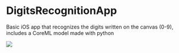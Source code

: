 # DigitsRecognitionApp
Basic iOS app that recognizes the digits written on the canvas (0-9), includes a CoreML model made with python

![](https://drive.google.com/open?id=102u9o91619w7U8BFaan18ZasO6J--Pz5)

